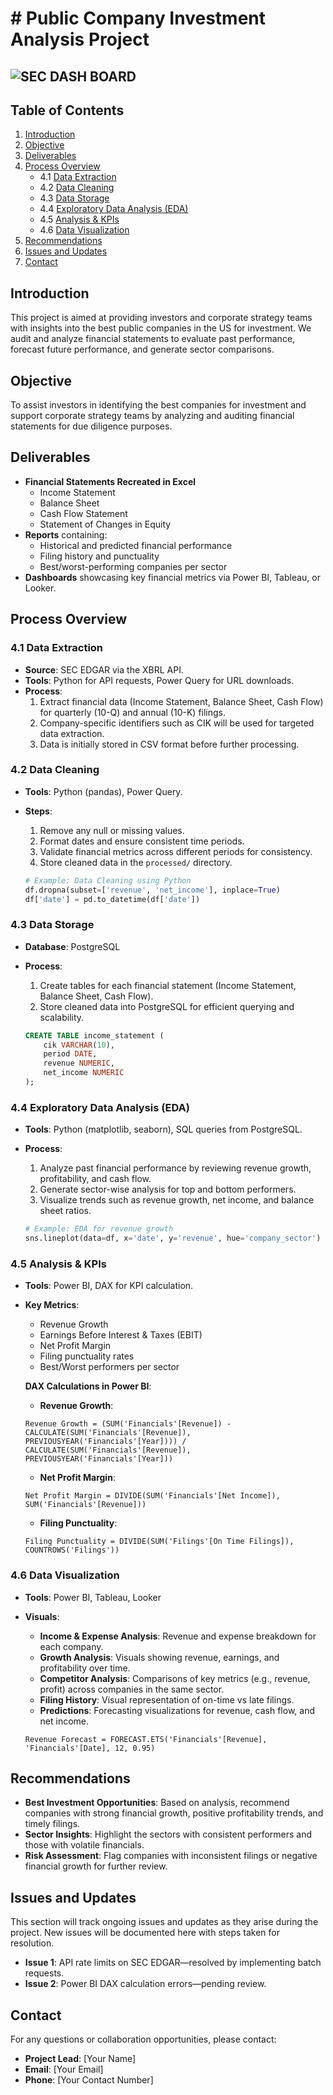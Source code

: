 # # Public Company Investment Analysis Project

![SEC DASH BOARD](Images/SEC2_Logo.png)
---

## Table of Contents
1. [Introduction](#introduction)
2. [Objective](#objective)
3. [Deliverables](#deliverables)
4. [Process Overview](#process-overview)
    - 4.1 [Data Extraction](#data-extraction)
    - 4.2 [Data Cleaning](#data-cleaning)
    - 4.3 [Data Storage](#data-storage)
    - 4.4 [Exploratory Data Analysis (EDA)](#exploratory-data-analysis-eda)
    - 4.5 [Analysis & KPIs](#analysis--kpis)
    - 4.6 [Data Visualization](#data-visualization)
5. [Recommendations](#recommendations)
6. [Issues and Updates](#issues-and-updates)
7. [Contact](#contact)

## Introduction
This project is aimed at providing investors and corporate strategy teams with insights into the best public companies in the US for investment. We audit and analyze financial statements to evaluate past performance, forecast future performance, and generate sector comparisons.

## Objective
To assist investors in identifying the best companies for investment and support corporate strategy teams by analyzing and auditing financial statements for due diligence purposes.

## Deliverables
- **Financial Statements Recreated in Excel**
    - Income Statement
    - Balance Sheet
    - Cash Flow Statement
    - Statement of Changes in Equity
- **Reports** containing:
    - Historical and predicted financial performance
    - Filing history and punctuality
    - Best/worst-performing companies per sector
- **Dashboards** showcasing key financial metrics via Power BI, Tableau, or Looker.

## Process Overview

### 4.1 Data Extraction
- **Source**: SEC EDGAR via the XBRL API.
- **Tools**: Python for API requests, Power Query for URL downloads.
- **Process**:
    1. Extract financial data (Income Statement, Balance Sheet, Cash Flow) for quarterly (10-Q) and annual (10-K) filings.
    2. Company-specific identifiers such as CIK will be used for targeted data extraction.
    3. Data is initially stored in CSV format before further processing.

### 4.2 Data Cleaning
- **Tools**: Python (pandas), Power Query.
- **Steps**:
    1. Remove any null or missing values.
    2. Format dates and ensure consistent time periods.
    3. Validate financial metrics across different periods for consistency.
    4. Store cleaned data in the `processed/` directory.
    
    ```python
    # Example: Data Cleaning using Python
    df.dropna(subset=['revenue', 'net_income'], inplace=True)
    df['date'] = pd.to_datetime(df['date'])
    ```
    
### 4.3 Data Storage
- **Database**: PostgreSQL
- **Process**:
    1. Create tables for each financial statement (Income Statement, Balance Sheet, Cash Flow).
    2. Store cleaned data into PostgreSQL for efficient querying and scalability.
    
    ```sql
    CREATE TABLE income_statement (
        cik VARCHAR(10),
        period DATE,
        revenue NUMERIC,
        net_income NUMERIC
    );
    ```

### 4.4 Exploratory Data Analysis (EDA)
- **Tools**: Python (matplotlib, seaborn), SQL queries from PostgreSQL.
- **Process**:
    1. Analyze past financial performance by reviewing revenue growth, profitability, and cash flow.
    2. Generate sector-wise analysis for top and bottom performers.
    3. Visualize trends such as revenue growth, net income, and balance sheet ratios.
    
    ```python
    # Example: EDA for revenue growth
    sns.lineplot(data=df, x='date', y='revenue', hue='company_sector')
    ```

### 4.5 Analysis & KPIs
- **Tools**: Power BI, DAX for KPI calculation.
- **Key Metrics**:
    - Revenue Growth
    - Earnings Before Interest & Taxes (EBIT)
    - Net Profit Margin
    - Filing punctuality rates
    - Best/Worst performers per sector
    
    **DAX Calculations in Power BI**:
    
    - **Revenue Growth**:
    ```DAX
    Revenue Growth = (SUM('Financials'[Revenue]) - CALCULATE(SUM('Financials'[Revenue]), PREVIOUSYEAR('Financials'[Year]))) / CALCULATE(SUM('Financials'[Revenue]), PREVIOUSYEAR('Financials'[Year]))
    ```

    - **Net Profit Margin**:
    ```DAX
    Net Profit Margin = DIVIDE(SUM('Financials'[Net Income]), SUM('Financials'[Revenue]))
    ```

    - **Filing Punctuality**:
    ```DAX
    Filing Punctuality = DIVIDE(SUM('Filings'[On Time Filings]), COUNTROWS('Filings'))
    ```

### 4.6 Data Visualization
- **Tools**: Power BI, Tableau, Looker
- **Visuals**:
    - **Income & Expense Analysis**: Revenue and expense breakdown for each company.
    - **Growth Analysis**: Visuals showing revenue, earnings, and profitability over time.
    - **Competitor Analysis**: Comparisons of key metrics (e.g., revenue, profit) across companies in the same sector.
    - **Filing History**: Visual representation of on-time vs late filings.
    - **Predictions**: Forecasting visualizations for revenue, cash flow, and net income.
    
    ```DAX
    Revenue Forecast = FORECAST.ETS('Financials'[Revenue], 'Financials'[Date], 12, 0.95)
    ```

## Recommendations
- **Best Investment Opportunities**: Based on analysis, recommend companies with strong financial growth, positive profitability trends, and timely filings.
- **Sector Insights**: Highlight the sectors with consistent performers and those with volatile financials.
- **Risk Assessment**: Flag companies with inconsistent filings or negative financial growth for further review.

## Issues and Updates
This section will track ongoing issues and updates as they arise during the project. New issues will be documented here with steps taken for resolution.

- **Issue 1**: API rate limits on SEC EDGAR—resolved by implementing batch requests.
- **Issue 2**: Power BI DAX calculation errors—pending review.

## Contact
For any questions or collaboration opportunities, please contact:

- **Project Lead**: [Your Name]
- **Email**: [Your Email]
- **Phone**: [Your Contact Number]
